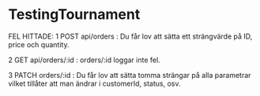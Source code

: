 # TestingTournament
FEL HITTADE:
1 POST api/orders : Du får lov att sätta ett strängvärde på ID, price och quantity.

2 GET api/orders/:id : orders/:id loggar inte fel.

3 PATCH orders/:id : Du får lov att sätta tomma strängar på alla parametrar vilket tillåter att man ändrar i customerId, status, osv. 
